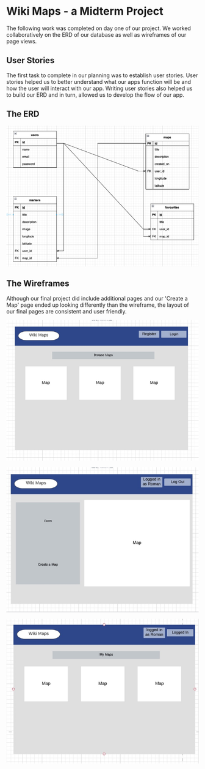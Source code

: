 # Wiki Maps - a Midterm Project

The following work was completed on day one of our project.  We worked collaboratively on the ERD of our database as well as wireframes of our page views.

## User Stories

The first task to complete in our planning was to establish user stories.  User stories helped us to better understand what our apps function will be and how the user will interact with our app.  Writing user stories also helped us to build our ERD and in turn, allowed us to develop the flow of our app.

## The ERD

!["Screenshot of ERD"](https://github.com/taylornoj/wikimaps/blob/master/docs/ERD.jpg?raw=true)

## The Wireframes 

Although our final project did include additional pages and our 'Create a Map' page ended up looking differently than the wireframe, the layout of our final pages are consistent and user friendly.

!["Screenshot of Mainpage wireframe"](https://github.com/taylornoj/wikimaps/blob/master/docs/index.jpg?raw=true)

!["Screenshot of Create Map wireframe"](https://github.com/taylornoj/wikimaps/blob/master/docs/createmap.jpg?raw=true)

!["Screenshot of profile view"](https://github.com/taylornoj/wikimaps/blob/master/docs/maps-index.jpg?raw=true)
